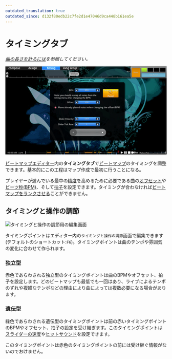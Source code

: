 ```yaml
---
outdated_translation: true
outdated_since: d132f80edb22c7fe2d1e47046d9ca448b161ea5e
---
```


# タイミングタブ

*[曲の長さを計るには](/wiki/Guides/How_to_Time_Songs)を参照してください。*

![エディターのタイミングタブ](/wiki/shared/timing/Timing_base.jpg)

[ビートマップエディター](/wiki/Client/Beatmap_editor)内の**タイミングタブ**で[ビートマップ](/wiki/Beatmap)のタイミングを調整できます。基本的にこの工程はマップ作成で最初に行うことになる。

プレイヤーが遊んでいる最中の[精度](/wiki/Gameplay/Accuracy)を高めるために必要である曲の[オフセット](/wiki/Offset)や[ビーツ秒(BPM)](/wiki/Music_theory/Tempo)、そして[拍子](https://ja.wikipedia.org/wiki/%E6%8B%8D%E5%AD%90)を設定できます。タイミングが合わなければ[ビートマップをランクさせる](/wiki/Beatmap_ranking_procedure)ことができません。

## タイミングと操作の調節

![タイミングと操作の調節用の編集画面](/wiki/shared/timing/TimingSetup.png)

タイミングポイントはエディター内の`タイミングと操作の調節`画面で編集できます(デフォルトのショートカット:`F6`)。タイミングポイントは曲のテンポや雰囲気の変化に合わせて作られます。

### 独立型

赤色であらわされる独立型のタイミングポイントは曲のBPMやオフセット、拍子を設定します。どのビートマップも最低でも一回はあり、ライブによるテンポのずれや複雑なテンポなどの理由により曲によっては複数必要になる場合があります。

### 遺伝型

緑色であらわされる遺伝型のタイミングポイントは前の赤いタイミングポイントのBPMやオフセット、拍子の設定を受け継ぎます。このタイミングポイントは[スライダーの速度](/wiki/Gameplay/Hit_object/Slider/Slider_velocity)や[ヒットサウンド](/wiki/Beatmapping/Hitsound)を設定できます。

このタイミングポイントは赤色のタイミングポイントの前には受け継ぐ情報がないのでおけません。
